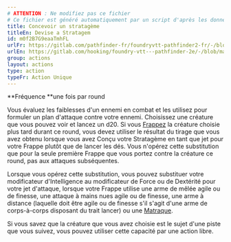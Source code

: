 ```yaml
---
# ATTENTION : Ne modifiez pas ce fichier
# Ce fichier est généré automatiquement par un script d'après les données du module Foundry VTT officiel et de sa traduction
title: Concevoir un stratagème
titleEn: Devise a Stratagem
id: m0f2B7G9eaaTmhFL
urlFr: https://gitlab.com/pathfinder-fr/foundryvtt-pathfinder2-fr/-/blob/master/data/actions/m0f2B7G9eaaTmhFL.htm
urlEn: https://gitlab.com/hooking/foundry-vtt---pathfinder-2e/-/blob/master/packs/data/actions.db/devise-a-stratagem.json
group: actions
layout: actions
type: action
typeFr: Action Unique
---
```

**Fréquence **une fois par round

Vous évaluez les faiblesses d'un ennemi en combat et les utilisez pour formuler un plan d'attaque contre votre ennemi. Choisissez une créature que vous pouvez voir et lancez un d20. Si vous [Frappez](frapper.md) la créature choisie plus tard durant ce round, vous devez utiliser le résultat du tirage que vous avez obtenu lorsque vous avez Conçu votre Stratagème en tant que jet pour votre Frappe plutôt que de lancer les dés. Vous n'opérez cette substitution que pour la seule première Frappe que vous portez contre la créature ce round, pas aux attaques subséquentes.

Lorsque vous opérez cette substitution, vous pouvez substituer votre modificateur d'Intelligence au modificateur de Force ou de Dextérité pour votre jet d'attaque, lorsque votre Frappe utilise une arme de mêlée agile ou de finesse, une attaque à mains nues agile ou de finesse, une arme à distance (laquelle doit être agile ou de finesse s'il s'agit d'une arme de corps-à-corps disposant du trait lancer) ou une [Matraque](../equipment/matraque.md).

Si vous savez que la créature que vous avez choisie est le sujet d'une piste que vous suivez, vous pouvez utiliser cette capacité par une action libre.



